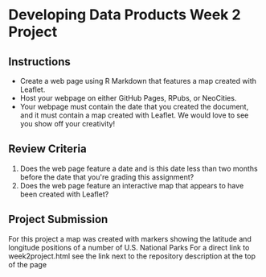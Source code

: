 # Developing Data Products Week 2 Project

## Instructions
- Create a web page using R Markdown that features a map created with Leaflet.
- Host your webpage on either GitHub Pages, RPubs, or NeoCities.
- Your webpage must contain the date that you created the document, and it must contain a map created with Leaflet. We would love to see you show off your creativity!

## Review Criteria
1. Does the web page feature a date and is this date less than two months before the date that you're grading this assignment?
2. Does the web page feature an interactive map that appears to have been created with Leaflet?

## Project Submission
For this project a map was created with markers showing the latitude and longitude positions of a number of U.S. National Parks
For a direct link to week2project.html see the link next to the repository description at the top of the page
